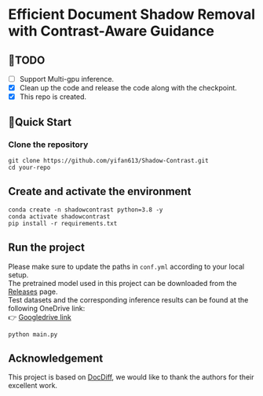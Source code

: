 # Efficient Document Shadow Removal with Contrast-Aware Guidance


## <a name="todo"></a>:climbing:TODO
- [ ] Support Multi-gpu inference.
- [x] Clean up the code and release the code along with the checkpoint.
- [x] This repo is created.

## <a name="quick_start"></a>:flight_departure:Quick Start
###  Clone the repository
```
git clone https://github.com/yifan613/Shadow-Contrast.git
cd your-repo
```
##  Create and activate the environment
```
conda create -n shadowcontrast python=3.8 -y
conda activate shadowcontrast
pip install -r requirements.txt
```
##  Run the project
Please make sure to update the paths in `conf.yml` according to your local setup.  
The pretrained model used in this project can be downloaded from the [Releases](https://github.com/yifan613/Shadow-Contrast/releases) page.  
Test datasets and the corresponding inference results can be found at the following OneDrive link:  
👉 [Googledrive link](https://drive.google.com/drive/folders/13WhAj11Y9Bc-vQJZkRwrLdcb-Boako1v?usp=drive_link) 
```
python main.py
```
## Acknowledgement
This project is based on [DocDiff](https://github.com/Royalvice/DocDiff), we would like to thank the authors for their excellent work.
